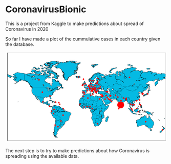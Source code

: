 # CoronavirusBionic
This is a project from Kaggle to make predictions about spread of Coronavirus in 2020

So far I have made a plot of the cummulative cases in each country given the database.

![CoronavirusWorldPlot](https://github.com/carlosbionic/CoronavirusBionic/blob/master/CoronImages/coronavirusWorldPlot.png)

The next step is to try to make predictions about how Coronavirus is spreading using the available data.
